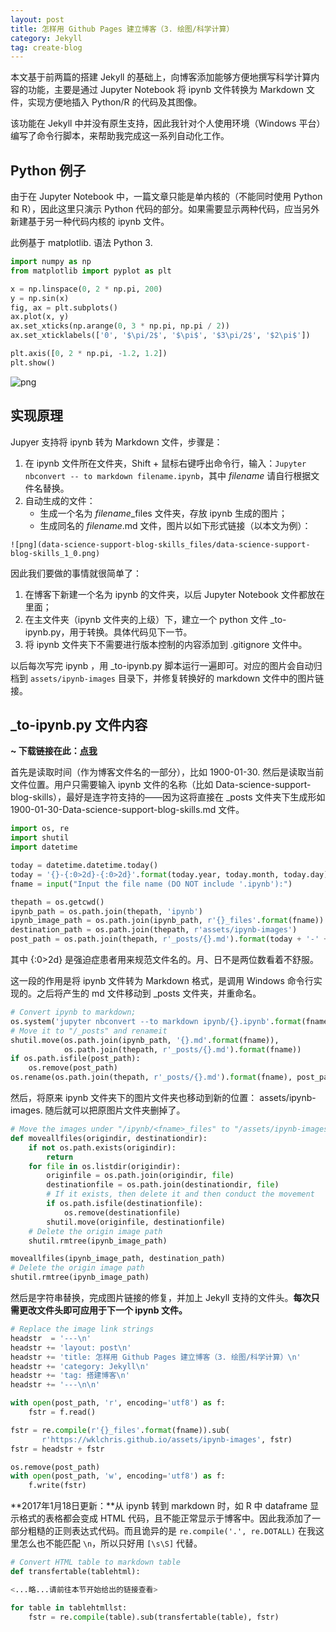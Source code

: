 ```yaml
---
layout: post
title: 怎样用 Github Pages 建立博客（3. 绘图/科学计算）
category: Jekyll
tag: create-blog
---
```



本文基于前两篇的搭建 Jekyll 的基础上，向博客添加能够方便地撰写科学计算内容的功能，主要是通过 Jupyter Notebook 将 ipynb 文件转换为 Markdown 文件，实现方便地插入 Python/R 的代码及其图像。

该功能在 Jekyll 中并没有原生支持，因此我针对个人使用环境（Windows 平台）编写了命令行脚本，来帮助我完成这一系列自动化工作。

## Python 例子

由于在 Jupyter Notebook 中，一篇文章只能是单内核的（不能同时使用 Python 和 R），因此这里只演示 Python 代码的部分。如果需要显示两种代码，应当另外新建基于另一种代码内核的 ipynb 文件。

此例基于 matplotlib. 语法 Python 3.


```python
import numpy as np
from matplotlib import pyplot as plt

x = np.linspace(0, 2 * np.pi, 200)
y = np.sin(x)
fig, ax = plt.subplots()
ax.plot(x, y)
ax.set_xticks(np.arange(0, 3 * np.pi, np.pi / 2))
ax.set_xticklabels(['0', '$\pi/2$', '$\pi$', '$3\pi/2$', '$2\pi$'])

plt.axis([0, 2 * np.pi, -1.2, 1.2])
plt.show()
```


![png](https://wklchris.github.io/assets/ipynb-images/Data-science-support-blog-skills_1_0.png)


## 实现原理

Jupyer 支持将 ipynb 转为 Markdown 文件，步骤是：

1. 在 ipynb 文件所在文件夹，Shift + 鼠标右键呼出命令行，输入：`Jupyter nbconvert -- to markdown filename.ipynb`，其中 *filename* 请自行根据文件名替换。  
2. 自动生成的文件：
    - 生成一个名为 *filename*\_files 文件夹，存放 ipynb 生成的图片；  
    - 生成同名的 *filename*.md 文件，图片以如下形式链接（以本文为例）：

```
![png](data-science-support-blog-skills_files/data-science-support-blog-skills_1_0.png)
```

因此我们要做的事情就很简单了：

1. 在博客下新建一个名为 ipynb 的文件夹，以后 Jupyter Notebook 文件都放在里面；  
2. 在主文件夹（ipynb 文件夹的上级）下，建立一个 python 文件 \_to-ipynb.py，用于转换。具体代码见下一节。
3. 将 ipynb 文件夹下不需要进行版本控制的内容添加到 .gitignore 文件中。

以后每次写完 ipynb ，用 \_to-ipynb.py 脚本运行一遍即可。对应的图片会自动归档到 `assets/ipynb-images` 目录下，并修复转换好的 markdown 文件中的图片链接。

## \_to-ipynb.py 文件内容

**~ 下载链接在此：[点我](https://github.com/wklchris/wklchris.github.io/blob/master/_to-ipynb.py)**

首先是读取时间（作为博客文件名的一部分），比如 1900-01-30. 然后是读取当前文件位置。用户只需要输入 ipynb 文件的名称（比如 Data-science-support-blog-skills），最好是连字符支持的——因为这将直接在 \_posts 文件夹下生成形如 1900-01-30-Data-science-support-blog-skills.md 文件。

```python
import os, re
import shutil
import datetime

today = datetime.datetime.today()
today = '{}-{:0>2d}-{:0>2d}'.format(today.year, today.month, today.day)
fname = input("Input the file name (DO NOT include '.ipynb'):")

thepath = os.getcwd()
ipynb_path = os.path.join(thepath, 'ipynb')
ipynb_image_path = os.path.join(ipynb_path, r'{}_files'.format(fname))
destination_path = os.path.join(thepath, r'assets/ipynb-images')
post_path = os.path.join(thepath, r'_posts/{}.md').format(today + '-' + fname)
```

其中 {:0>2d} 是强迫症患者用来规范文件名的。月、日不是两位数看着不舒服。

这一段的作用是将 ipynb 文件转为 Markdown 格式，是调用 Windows 命令行实现的。之后将产生的 md 文件移动到 \_posts 文件夹，并重命名。

```python
# Convert ipynb to markdown; 
os.system('jupyter nbconvert --to markdown ipynb/{}.ipynb'.format(fname))
# Move it to "/_posts" and renameit
shutil.move(os.path.join(ipynb_path, '{}.md'.format(fname)), 
            os.path.join(thepath, r'_posts/{}.md').format(fname))
if os.path.isfile(post_path):
    os.remove(post_path)
os.rename(os.path.join(thepath, r'_posts/{}.md').format(fname), post_path)
```

然后，将原来 ipynb 文件夹下的图片文件夹也移动到新的位置： assets/ipynb-images. 随后就可以把原图片文件夹删掉了。

```python
# Move the images under "/ipynb/<fname>_files" to "/assets/ipynb-images"
def moveallfiles(origindir, destinationdir):
    if not os.path.exists(origindir):
        return
    for file in os.listdir(origindir):
        originfile = os.path.join(origindir, file)
        destinationfile = os.path.join(destinationdir, file)
        # If it exists, then delete it and then conduct the movement
        if os.path.isfile(destinationfile):
            os.remove(destinationfile)
        shutil.move(originfile, destinationfile)
    # Delete the origin image path
    shutil.rmtree(ipynb_image_path)

moveallfiles(ipynb_image_path, destination_path)
# Delete the origin image path
shutil.rmtree(ipynb_image_path)
```

然后是字符串替换，完成图片链接的修复，并加上 Jekyll 支持的文件头。**每次只需更改文件头即可应用于下一个 ipynb 文件。**

```python
# Replace the image link strings
headstr  = '---\n'
headstr += 'layout: post\n'
headstr += 'title: 怎样用 Github Pages 建立博客（3. 绘图/科学计算）\n'
headstr += 'category: Jekyll\n'
headstr += 'tag: 搭建博客\n'
headstr += '---\n\n'

with open(post_path, 'r', encoding='utf8') as f:
    fstr = f.read()

fstr = re.compile(r'{}_files'.format(fname)).sub(
       r'https://wklchris.github.io/assets/ipynb-images', fstr)
fstr = headstr + fstr

os.remove(post_path)
with open(post_path, 'w', encoding='utf8') as f:
    f.write(fstr)
```

**2017年1月18日更新：**从 ipynb 转到 markdown 时，如 R 中 dataframe 显示格式的表格都会变成 HTML 代码，且不能正常显示于博客中。因此我添加了一部分粗糙的正则表达式代码。而且诡异的是 `re.compile('.', re.DOTALL)` 在我这里怎么也不能匹配 `\n`，所以只好用 `[\s\S]` 代替。

```python
# Convert HTML table to markdown table
def transfertable(tablehtml):

<...略...请前往本节开始给出的链接查看>

for table in tablehtmllst:
    fstr = re.compile(table).sub(transfertable(table), fstr)
```
